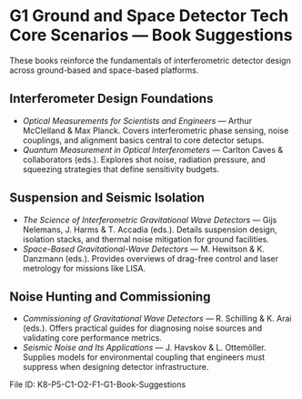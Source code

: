 # G1 Ground and Space Detector Tech Core Scenarios — Book Suggestions

These books reinforce the fundamentals of interferometric detector design across ground-based and space-based platforms.

## Interferometer Design Foundations
- *Optical Measurements for Scientists and Engineers* — Arthur McClelland & Max Planck. Covers interferometric phase sensing, noise couplings, and alignment basics central to core detector setups.
- *Quantum Measurement in Optical Interferometers* — Carlton Caves & collaborators (eds.). Explores shot noise, radiation pressure, and squeezing strategies that define sensitivity budgets.

## Suspension and Seismic Isolation
- *The Science of Interferometric Gravitational Wave Detectors* — Gijs Nelemans, J. Harms & T. Accadia (eds.). Details suspension design, isolation stacks, and thermal noise mitigation for ground facilities.
- *Space-Based Gravitational-Wave Detectors* — M. Hewitson & K. Danzmann (eds.). Provides overviews of drag-free control and laser metrology for missions like LISA.

## Noise Hunting and Commissioning
- *Commissioning of Gravitational Wave Detectors* — R. Schilling & K. Arai (eds.). Offers practical guides for diagnosing noise sources and validating core performance metrics.
- *Seismic Noise and Its Applications* — J. Havskov & L. Ottemöller. Supplies models for environmental coupling that engineers must suppress when designing detector infrastructure.

File ID: K8-P5-C1-O2-F1-G1-Book-Suggestions
